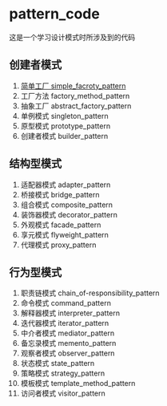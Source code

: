# pattern_code
这是一个学习设计模式时所涉及到的代码

## 创建者模式

1. [简单工厂 simple_facroty_pattern](https://github.com/dong4j/pattern_code/blob/master/simple_factory_pattern/simple_factory_pattern.md)
2. 工厂方法 factory_method_pattern 
3. 抽象工厂 abstract_factory_pattern 
4. 单例模式 singleton_pattern 
5. 原型模式 prototype_pattern 
6. 创建者模式 builder_pattern 

## 结构型模式

1. 适配器模式 adapter_pattern 
2. 桥接模式 bridge_pattern 
3. 组合模式 composite_pattern
4. 装饰器模式 decorator_pattern
5. 外观模式 facade_pattern
6. 享元模式 flyweight_pattern
7. 代理模式 proxy_pattern

## 行为型模式

1. 职责链模式 chain_of-responsibility_pattern
2. 命令模式 command_pattern
3. 解释器模式 interpreter_pattern
4. 迭代器模式 iterator_pattern
5. 中介者模式 mediator_pattern
6. 备忘录模式 memento_pattern
7. 观察者模式 observer_pattern
8. 状态模式 state_pattern
9. 策略模式 strategy_pattern
10. 模板模式 template_method_pattern
11. 访问者模式 visitor_pattern


